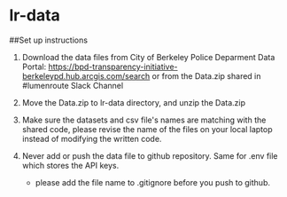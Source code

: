 # lr-data

##Set up instructions
1. Download the data files from City of Berkeley Police Deparment Data Portal: https://bpd-transparency-initiative-berkeleypd.hub.arcgis.com/search or from the Data.zip shared in #lumenroute Slack Channel

2. Move the Data.zip to lr-data directory, and unzip the Data.zip

3. Make sure the datasets and csv file's names are matching with the shared code, please revise the name of the files on your local laptop instead of modifying the written code.

4. Never add or push the data file to github repository. Same for .env file which stores the API keys.
    - please add the file name to .gitignore before you push to github.
